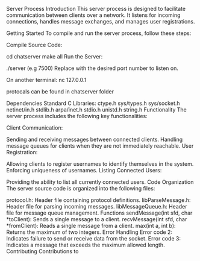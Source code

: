 Server Process
Introduction
This server process is designed to facilitate communication between clients over a network. It listens for incoming connections, handles message exchanges, and manages user registrations.

Getting Started
To compile and run the server process, follow these steps:

Compile Source Code:

cd chatserver
make all
Run the Server:

./server <portNumber> (e.g 7500)
Replace <portNumber> with the desired port number to listen on.

On another terminal:
nc 127.0.0.1 <portNumber>

protocals can be found in chatserver folder

Dependencies
Standard C Libraries:
ctype.h
sys/types.h
sys/socket.h
netinet/in.h
stdlib.h
arpa/inet.h
stdio.h
unistd.h
string.h
Functionality
The server process includes the following key functionalities:

Client Communication:

Sending and receiving messages between connected clients.
Handling message queues for clients when they are not immediately reachable.
User Registration:

Allowing clients to register usernames to identify themselves in the system.
Enforcing uniqueness of usernames.
Listing Connected Users:

Providing the ability to list all currently connected users.
Code Organization
The server source code is organized into the following files:

protocol.h: Header file containing protocol definitions.
libParseMessage.h: Header file for parsing incoming messages.
libMessageQueue.h: Header file for message queue management.
Functions
sendMessage(int sfd, char *toClient): Sends a single message to a client.
recvMessage(int sfd, char *fromClient): Reads a single message from a client.
max(int a, int b): Returns the maximum of two integers.
Error Handling
Error code 2: Indicates failure to send or receive data from the socket.
Error code 3: Indicates a message that exceeds the maximum allowed length.
Contributing
Contributions to 

